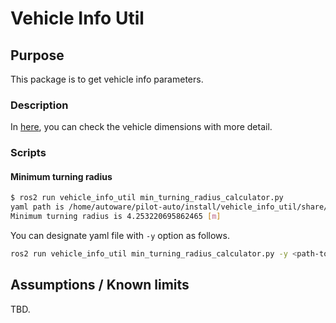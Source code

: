 # Vehicle Info Util

## Purpose

This package is to get vehicle info parameters.

### Description

In [here](https://autowarefoundation.github.io/autoware-documentation/main/design/autoware-interfaces/components/vehicle-dimensions/), you can check the vehicle dimensions with more detail.

### Scripts

#### Minimum turning radius

```sh
$ ros2 run vehicle_info_util min_turning_radius_calculator.py
yaml path is /home/autoware/pilot-auto/install/vehicle_info_util/share/vehicle_info_util/config/vehicle_info.param.yaml
Minimum turning radius is 4.253220695862465 [m]
```

You can designate yaml file with `-y` option as follows.

```sh
ros2 run vehicle_info_util min_turning_radius_calculator.py -y <path-to-yaml>
```

## Assumptions / Known limits

TBD.

